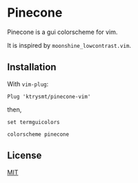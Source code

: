 # Pinecone

Pinecone is a gui colorscheme for vim.

It is inspired by `moonshine_lowcontrast.vim`.

## Installation

With `vim-plug`:

```
Plug 'ktrysmt/pinecone-vim'
```

then,

```
set termguicolors

colorscheme pinecone
```

## License

[MIT](./LICENSE)
